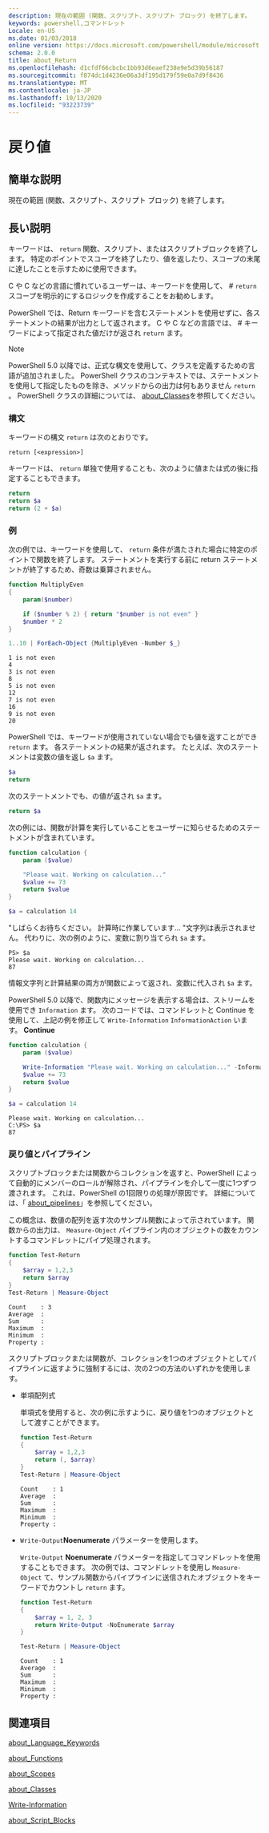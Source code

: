 ```yaml
---
description: 現在の範囲 (関数、スクリプト、スクリプト ブロック) を終了します。
keywords: powershell,コマンドレット
Locale: en-US
ms.date: 01/03/2018
online version: https://docs.microsoft.com/powershell/module/microsoft.powershell.core/about/about_return?view=powershell-7&WT.mc_id=ps-gethelp
schema: 2.0.0
title: about_Return
ms.openlocfilehash: d1cfdf66cbcbc1bb93d6eaef238e9e5d39b56187
ms.sourcegitcommit: f874dc1d4236e06a3df195d179f59e0a7d9f8436
ms.translationtype: MT
ms.contentlocale: ja-JP
ms.lasthandoff: 10/13/2020
ms.locfileid: "93223739"
---
```

# <a name="about-return"></a>戻り値

## <a name="short-description"></a>簡単な説明

現在の範囲 (関数、スクリプト、スクリプト ブロック) を終了します。

## <a name="long-description"></a>長い説明

キーワードは、 `return` 関数、スクリプト、またはスクリプトブロックを終了します。 特定のポイントでスコープを終了したり、値を返したり、スコープの末尾に達したことを示すために使用できます。

C や C などの言語に慣れているユーザーは、キーワードを使用して、 \# `return` スコープを明示的にするロジックを作成することをお勧めします。

PowerShell では、Return キーワードを含むステートメントを使用せずに、各ステートメントの結果が出力として返されます。 C や C などの言語では、 \# キーワードによって指定された値だけが返され `return` ます。

> [!NOTE]
> PowerShell 5.0 以降では、正式な構文を使用して、クラスを定義するための言語が追加されました。  PowerShell クラスのコンテキストでは、ステートメントを使用して指定したものを除き、メソッドからの出力は何もありません `return` 。 PowerShell クラスの詳細については、 [about_Classes](about_Classes.md)を参照してください。

### <a name="syntax"></a>構文

キーワードの構文 `return` は次のとおりです。

```
return [<expression>]
```

キーワードは、 `return` 単独で使用することも、次のように値または式の後に指定することもできます。

```powershell
return
return $a
return (2 + $a)
```

### <a name="examples"></a>例

次の例では、キーワードを使用して、 `return` 条件が満たされた場合に特定のポイントで関数を終了します。 ステートメントを実行する前に return ステートメントが終了するため、奇数は乗算されません。

```powershell
function MultiplyEven
{
    param($number)

    if ($number % 2) { return "$number is not even" }
    $number * 2
}

1..10 | ForEach-Object {MultiplyEven -Number $_}
```

```output
1 is not even
4
3 is not even
8
5 is not even
12
7 is not even
16
9 is not even
20
```

PowerShell では、キーワードが使用されていない場合でも値を返すことができ `return` ます。
各ステートメントの結果が返されます。 たとえば、次のステートメントは変数の値を返し `$a` ます。

```powershell
$a
return
```

次のステートメントでも、の値が返され `$a` ます。

```powershell
return $a
```

次の例には、関数が計算を実行していることをユーザーに知らせるためのステートメントが含まれています。

```powershell
function calculation {
    param ($value)

    "Please wait. Working on calculation..."
    $value += 73
    return $value
}

$a = calculation 14
```

"しばらくお待ちください。 計算時に作業しています... "文字列は表示されません。 代わりに、次の例のように、変数に割り当てられ `$a` ます。

```
PS> $a
Please wait. Working on calculation...
87
```

情報文字列と計算結果の両方が関数によって返され、変数に代入され `$a` ます。

PowerShell 5.0 以降で、関数内にメッセージを表示する場合は、ストリームを使用でき `Information` ます。 次のコードでは、コマンドレットと Continue を使用して、上記の例を修正して `Write-Information` `InformationAction` います。 **Continue**

```powershell
function calculation {
    param ($value)

    Write-Information "Please wait. Working on calculation..." -InformationAction Continue
    $value += 73
    return $value
}

$a = calculation 14
```

```output
Please wait. Working on calculation...
C:\PS> $a
87
```

### <a name="return-values-and-the-pipeline"></a>戻り値とパイプライン

スクリプトブロックまたは関数からコレクションを返すと、PowerShell によって自動的にメンバーのロールが解除され、パイプラインを介して一度に1つずつ渡されます。 これは、PowerShell の1回限りの処理が原因です。 詳細については、「 [about_pipelines](about_pipelines.md)」を参照してください。

この概念は、数値の配列を返す次のサンプル関数によって示されています。 関数からの出力は、 `Measure-Object` パイプライン内のオブジェクトの数をカウントするコマンドレットにパイプ処理されます。

```powershell
function Test-Return
{
    $array = 1,2,3
    return $array
}
Test-Return | Measure-Object
```

```Output
Count    : 3
Average  :
Sum      :
Maximum  :
Minimum  :
Property :
```

スクリプトブロックまたは関数が、コレクションを1つのオブジェクトとしてパイプラインに返すように強制するには、次の2つの方法のいずれかを使用します。

- 単項配列式

  単項式を使用すると、次の例に示すように、戻り値を1つのオブジェクトとして渡すことができます。

  ```powershell
  function Test-Return
  {
      $array = 1,2,3
      return (, $array)
  }
  Test-Return | Measure-Object
  ```

  ```Output
  Count    : 1
  Average  :
  Sum      :
  Maximum  :
  Minimum  :
  Property :
  ```

- `Write-Output`**Noenumerate** パラメーターを使用します。

  `Write-Output` **Noenumerate** パラメーターを指定してコマンドレットを使用することもできます。 次の例では、コマンドレットを使用し `Measure-Object` て、サンプル関数からパイプラインに送信されたオブジェクトをキーワードでカウントし `return` ます。

  ```powershell
  function Test-Return
  {
      $array = 1, 2, 3
      return Write-Output -NoEnumerate $array
  }

  Test-Return | Measure-Object
  ```

  ```Output
  Count    : 1
  Average  :
  Sum      :
  Maximum  :
  Minimum  :
  Property :
  ```

## <a name="see-also"></a>関連項目

[about_Language_Keywords](about_Language_Keywords.md)

[about_Functions](about_Functions.md)

[about_Scopes](about_Scopes.md)

[about_Classes](about_Classes.md)

[Write-Information](xref:Microsoft.PowerShell.Utility.Write-Information)

[about_Script_Blocks](about_Script_Blocks.md)
